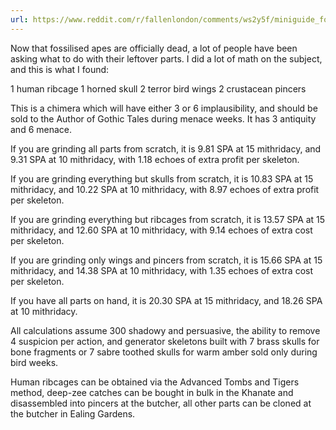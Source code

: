 ```yaml
---
url: https://www.reddit.com/r/fallenlondon/comments/ws2y5f/miniguide_for_using_up_human_ribcages_and_horned/
---
```

Now that fossilised apes are officially dead, a lot of people have been asking what to do with their leftover parts. I did a lot of math on the subject, and this is what I found:

1 human ribcage
1 horned skull
2 terror bird wings
2 crustacean pincers

This is a chimera which will have either 3 or 6 implausibility, and should be sold to the Author of Gothic Tales during menace weeks. It has 3 antiquity and 6 menace.

If you are grinding all parts from scratch, it is 9.81 SPA at 15 mithridacy, and 9.31 SPA at 10 mithridacy, with 1.18 echoes of extra profit per skeleton.

If you are grinding everything but skulls from scratch, it is 10.83 SPA at 15 mithridacy, and 10.22 SPA at 10 mithridacy, with 8.97 echoes of extra profit per skeleton.

If you are grinding everything but ribcages from scratch, it is 13.57 SPA at 15 mithridacy, and 12.60 SPA at 10 mithridacy, with 9.14 echoes of extra cost per skeleton.

If you are grinding only wings and pincers from scratch, it is 15.66 SPA at 15 mithridacy, and 14.38 SPA at 10 mithridacy, with 1.35 echoes of extra cost per skeleton.

If you have all parts on hand, it is 20.30 SPA at 15 mithridacy, and 18.26 SPA at 10 mithridacy.

All calculations assume 300 shadowy and persuasive, the ability to remove 4 suspicion per action, and generator skeletons built with 7 brass skulls for bone fragments or 7 sabre toothed skulls for warm amber sold only during bird weeks.

Human ribcages can be obtained via the Advanced Tombs and Tigers method, deep-zee catches can be bought in bulk in the Khanate and disassembled into pincers at the butcher, all other parts can be cloned at the butcher in Ealing Gardens.